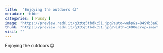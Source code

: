 ```yaml
---
title:  "Enjoying the outdoors 😋"
metadate: "hide"
categories: [ Pussy ]
image: "https://preview.redd.it/g3ztq5tbdkp51.jpg?auto=webp&s=8499b3a63d447ad4006185893b49c113da6a46c4"
thumb: "https://preview.redd.it/g3ztq5tbdkp51.jpg?width=1080&crop=smart&auto=webp&s=b4de56e59cd1fc62dfc60356e2967e4650882ee4"
visit: ""
---
```

Enjoying the outdoors 😋
